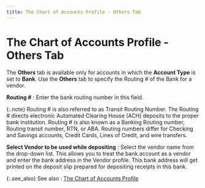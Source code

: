 ```yaml
---
title: The Chart of Accounts Profile - Others Tab
---
```


# The Chart of Accounts Profile - Others Tab


The **Others** tab is  available only for accounts in which the **Account 
 Type** is set to **Bank**. Use  the **Others** tab to specify the  Routing # of the Bank for a vendor.


**Routing #**
: Enter the bank routing number in this field.


{:.note}
Routing # is also referred to as Transit Routing  Number. The Routing # directs electronic Automated Clearing House (ACH)  deposits to the proper bank institution. Routing # is also known as a  Banking Routing number, Routing transit number, RTN, or ABA. Routing numbers  differ for Checking and Savings accounts, Credit Cards, Lines of Credit,  and wire transfers.


**Select Vendor to be used while depositing**
: Select the vendor name from the drop-down list.  This allows you to treat the bank account as a vendor and enter the bank  address in the Vendor profile. This bank address will get printed on the  deposit slip prepared for depositing receipts in this bank.


{:.see_also}
See also
: [The  Chart of Accounts Profile]({{site.sc_baseurl}}/options/acc-info/coa/setup-coa/the_chart_of_accounts_profile.html)
